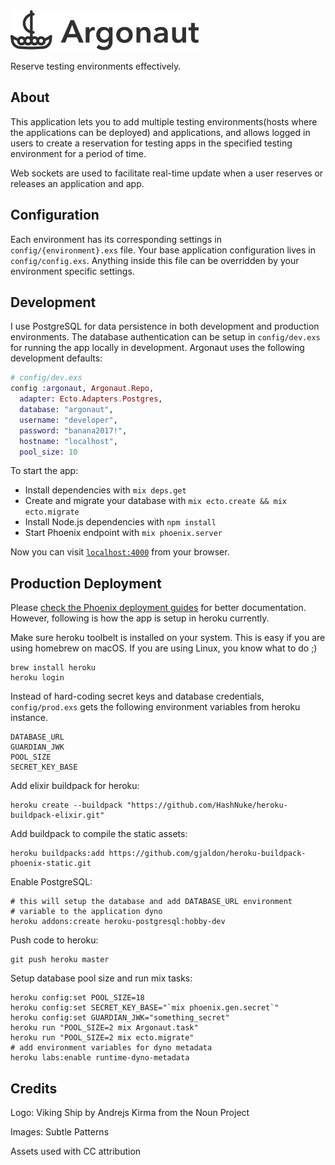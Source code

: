 <img src="web/static/assets/images/ArgonautLogo.png" height="64" alt="Logo"/>

Reserve testing environments effectively.

About
-----

This application lets you to add multiple testing environments(hosts where the applications can be deployed) and applications, and allows logged in users to create a reservation for testing apps in the specified testing environment for a period of time.

Web sockets are used to facilitate real-time update when a user reserves or releases an application and app.

Configuration
-------------

Each environment has its corresponding settings in `config/{environment}.exs` file. Your base application configuration lives in `config/config.exs`. Anything inside this file can be overridden by your environment specific settings.

Development
---------------

I use PostgreSQL for data persistence in both development and production environments. The database authentication can be setup in `config/dev.exs` for running the app locally in development. Argonaut uses the following development defaults:

```elixir
# config/dev.exs
config :argonaut, Argonaut.Repo,
  adapter: Ecto.Adapters.Postgres,
  database: "argonaut",
  username: "developer",
  password: "banana2017!",
  hostname: "localhost",
  pool_size: 10
```


To start the app:

  * Install dependencies with `mix deps.get`
  * Create and migrate your database with `mix ecto.create && mix ecto.migrate`
  * Install Node.js dependencies with `npm install`
  * Start Phoenix endpoint with `mix phoenix.server`

Now you can visit [`localhost:4000`](http://localhost:4000) from your browser.


Production Deployment
---------------------

Please [check the Phoenix deployment guides](http://www.phoenixframework.org/docs/deployment) for better documentation. However, following is how the app is setup in heroku currently.

Make sure heroku toolbelt is installed on your system. This is easy if you are using homebrew on macOS. If you are using Linux, you know what to do ;)

```
brew install heroku
heroku login
```

Instead of hard-coding secret keys and database credentials, `config/prod.exs` gets the following environment variables from heroku instance.

```
DATABASE_URL
GUARDIAN_JWK
POOL_SIZE
SECRET_KEY_BASE
```

Add elixir buildpack for heroku:

```
heroku create --buildpack "https://github.com/HashNuke/heroku-buildpack-elixir.git"
```

Add buildpack to compile the static assets:

```
heroku buildpacks:add https://github.com/gjaldon/heroku-buildpack-phoenix-static.git
```

Enable PostgreSQL:

```
# this will setup the database and add DATABASE_URL environment
# variable to the application dyno
heroku addons:create heroku-postgresql:hobby-dev
```

Push code to heroku:

```
git push heroku master
```

Setup database pool size and run mix tasks:

```
heroku config:set POOL_SIZE=18
heroku config:set SECRET_KEY_BASE="`mix phoenix.gen.secret`"
heroku config:set GUARDIAN_JWK="something_secret"
heroku run "POOL_SIZE=2 mix Argonaut.task"
heroku run "POOL_SIZE=2 mix ecto.migrate"
# add environment variables for dyno metadata
heroku labs:enable runtime-dyno-metadata
```

Credits
-------
Logo: Viking Ship by Andrejs Kirma from the Noun Project

Images: Subtle Patterns

Assets used with CC attribution

